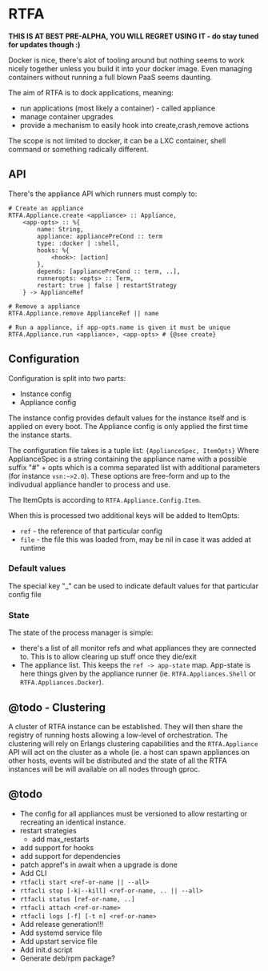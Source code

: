RTFA
=======

**THIS IS AT BEST PRE-ALPHA, YOU WILL REGRET USING IT - do stay tuned for updates though :)**

Docker is nice, there's alot of tooling around but nothing seems to
work nicely together unless you build it into your docker image. Even
managing containers without running a full blown PaaS seems daunting.

The aim of RTFA is to dock applications, meaning:
 - run applications (most likely a container) - called appliance
 - manage container upgrades
 - provide a mechanism to easily hook into create,crash,remove actions

The scope is not limited to docker, it can be a LXC container, shell command
or something radically different.


## API

There's the appliance API which runners must comply to:

```
# Create an appliance 
RTFA.Appliance.create <appliance> :: Appliance,
	<app-opts> :: %{
		name: String,
		appliance: appliancePreCond :: term
		type: :docker | :shell,
		hooks: %{
			<hook>: [action]
		},
		depends: [appliancePreCond :: term, ..],
		runneropts: <opts> :: Term,
		restart: true | false | restartStrategy
	} -> ApplianceRef

# Remove a appliance
RTFA.Appliance.remove ApplianceRef || name

# Run a appliance, if app-opts.name is given it must be unique
RTFA.Appliance.run <appliance>, <app-opts> # {@see create}
```

## Configuration

Configuration is split into two parts:
- Instance config
- Appliance config

The instance config provides default values for the instance itself
and is applied on every boot. The Appliance config is only applied
the first time the instance starts.

The configuration file takes is a tuple list: `{ApplianceSpec, ItemOpts}`
Where ApplianceSpec is a string containing the appliance name with a
possible suffix "#" + opts which is a comma separated list with
additional parameters (for instance `vsn:~>2.0`). These options are
free-form and up to the indivudual appliance handler to process and
use.

The ItemOpts is according to `RTFA.Appliance.Config.Item`.

When this is processed two additional keys will be added to ItemOpts:
 - `ref` - the reference of that particular config
 - `file` - the file this was loaded from, may be nil in case it was
   added at runtime

### Default values

The special key "\_" can be used to indicate default values for that
particular config file

### State

The state of the process manager is simple:
 - there's a list of all monitor refs and what appliances they are
   connected to. This is to allow clearing up stuff once they die/exit
 - The appliance list. This keeps the `ref -> app-state` map.
   App-state is here things given by the appliance runner (ie.
	`RTFA.Appliances.Shell` or `RTFA.Appliances.Docker`).

## @todo - Clustering

A cluster of RTFA instance can be established. They will then share the
registry of running hosts allowing a low-level of orchestration.
The clustering will rely on Erlangs clustering capabilities and the
`RTFA.Appliance` API will act on the cluster as a whole (ie. a host
can spawn appliances on other hosts, events will be distributed and
the state of all the RTFA instances will be will available on all
nodes through gproc.



## @todo

 - The config for all appliances must be versioned to allow restarting or recreating an identical instance.
 - restart strategies
	- add max_restarts
 - add support for hooks
 - add support for dependencies
 - patch appref's in await when a upgrade is done
 - Add CLI
  - `rtfacli start <ref-or-name || --all>`
  - `rtfacli stop [-k|--kill] <ref-or-name, .. || --all>`
  - `rtfacli status [ref-or-name, ..]`
  - `rtfacli attach <ref-or-name>`
  - `rtfacli logs [-f] [-t n] <ref-or-name>`
 - Add release generation!!!
 - Add systemd service file
 - Add upstart service file
 - Add init.d script
 - Generate deb/rpm package?
